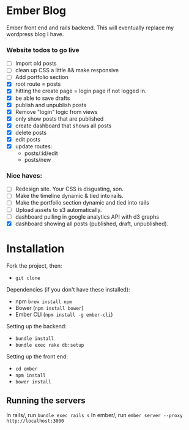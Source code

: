 Ember Blog
====

Ember front end and rails backend. This will eventually replace my wordpress blog I have.


### Website todos to go live
- [ ] Import old posts
- [ ] clean up CSS a little && make responsive
- [ ] Add portfolio section
- [x] root route = posts
- [x] hitting the create page = login page if not logged in.
- [x] be able to save drafts
- [x] publish and unpublish posts
- [x] Remove "login" logic from views
- [x] only show posts that are published
- [x] create dashboard that shows all posts
- [x] delete posts
- [x] edit posts
- [x] update routes:
  - posts/:id/edit
  - posts/new

### Nice haves:
- [ ] Redesign site. Your CSS is disgusting, son.
- [ ] Make the timeline dynamic & tied into rails.
- [ ] Make the portfolio section dynamic and tied into rails
- [ ] Upload assets to s3 automatically.
- [ ] dashboard pulling in google analytics API with d3 graphs
- [x] dashboard showing all posts (published, draft, unpublished).

# Installation
Fork the project, then:
- `git clone`

Dependencies (if you don't have these installed):
- npm `brew install npm`
- Bower (`npm install bower`)
- Ember CLI (`npm install -g ember-cli`)

Setting up the backend:
- `bundle install`
- `bundle exec rake db:setup`

Setting up the front end:
- `cd ember`
- `npm install`
- `bower install`

## Running the servers
In rails/, run `bundle exec rails s`
In ember/, run `ember server --proxy http://localhost:3000`
